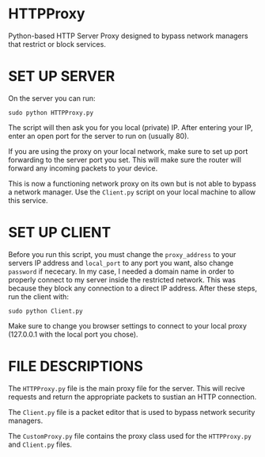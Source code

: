 # HTTPProxy
Python-based HTTP Server Proxy designed to bypass network managers that restrict or block services.

# SET UP SERVER 
On the server you can run:
```
sudo python HTTPProxy.py
```
The script will then ask you for you local (private) IP. After entering your IP, enter an open port for the server to run on (usually 80).

If you are using the proxy on your local network, make sure to set up port forwarding to the server port you set. This will make sure the router will forward any incoming packets to your device.  

This is now a functioning network proxy on its own but is not able to bypass a network manager. Use the ```Client.py``` script on your local machine to allow this service. 

# SET UP CLIENT
Before you run this script, you must change the ```proxy_address``` to your servers IP address and ```local_port``` to any port you want, also change ```password``` if nececary. In my case, I needed a domain name in order to properly connect to my server inside the restricted network. This was because they block any connection to a direct IP address. After these steps, run the client with:
```
sudo python Client.py
```
Make sure to change you browser settings to connect to your local proxy (127.0.0.1 with the local port you chose).

# FILE DESCRIPTIONS
The ```HTTPProxy.py``` file is the main proxy file for the server. This will recive requests and return the appropriate packets to sustian an HTTP connection.   
  
The ```Client.py``` file is a packet editor that is used to bypass network security managers.    
  
The ```CustomProxy.py``` file contains the proxy class used for the ```HTTPProxy.py``` and ```Client.py``` files.  



